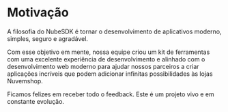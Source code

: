 # Motivação

A filosofia do NubeSDK é tornar o desenvolvimento de aplicativos moderno, simples, seguro e agradável.

Com esse objetivo em mente, nossa equipe criou um kit de ferramentas com uma excelente experiência de desenvolvimento e alinhado com o desenvolvimento web moderno para ajudar nossos parceiros a criar aplicações incríveis que podem adicionar infinitas possibilidades às lojas Nuvemshop.

Ficamos felizes em receber todo o feedback. Este é um projeto vivo e em constante evolução. 